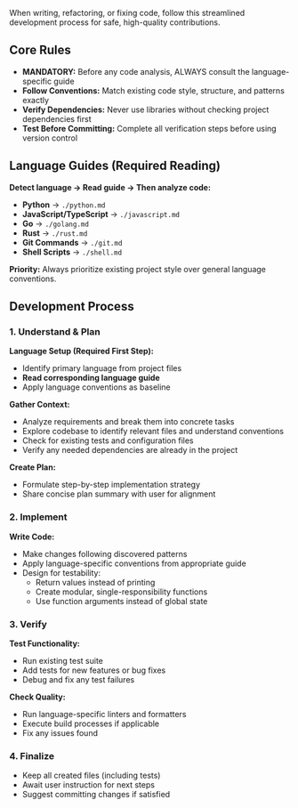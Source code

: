 When writing, refactoring, or fixing code, follow this streamlined development process for safe, high-quality contributions.

## Core Rules

- **MANDATORY:** Before any code analysis, ALWAYS consult the language-specific guide
- **Follow Conventions:** Match existing code style, structure, and patterns exactly
- **Verify Dependencies:** Never use libraries without checking project dependencies first
- **Test Before Committing:** Complete all verification steps before using version control

## Language Guides (Required Reading)

**Detect language → Read guide → Then analyze code:**
- **Python** → `./python.md`
- **JavaScript/TypeScript** → `./javascript.md`
- **Go** → `./golang.md`
- **Rust** → `./rust.md`
- **Git Commands** → `./git.md`
- **Shell Scripts** → `./shell.md`

**Priority:** Always prioritize existing project style over general language conventions.

## Development Process

### 1. Understand & Plan

**Language Setup (Required First Step):**
- Identify primary language from project files
- **Read corresponding language guide**
- Apply language conventions as baseline

**Gather Context:**
- Analyze requirements and break them into concrete tasks
- Explore codebase to identify relevant files and understand conventions
- Check for existing tests and configuration files
- Verify any needed dependencies are already in the project

**Create Plan:**
- Formulate step-by-step implementation strategy
- Share concise plan summary with user for alignment

### 2. Implement

**Write Code:**
- Make changes following discovered patterns
- Apply language-specific conventions from appropriate guide
- Design for testability:
  - Return values instead of printing
  - Create modular, single-responsibility functions
  - Use function arguments instead of global state

### 3. Verify

**Test Functionality:**
- Run existing test suite
- Add tests for new features or bug fixes
- Debug and fix any test failures

**Check Quality:**
- Run language-specific linters and formatters
- Execute build processes if applicable
- Fix any issues found

### 4. Finalize

- Keep all created files (including tests)
- Await user instruction for next steps
- Suggest committing changes if satisfied